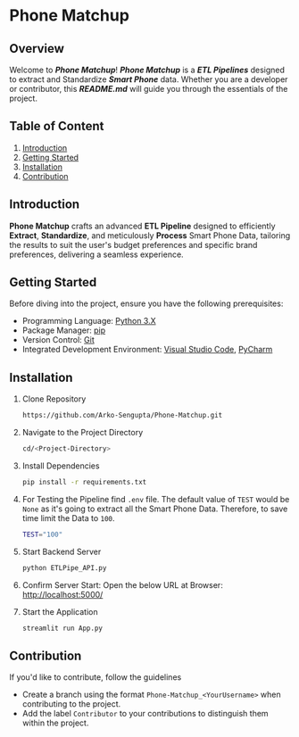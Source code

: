 # Phone Matchup

## Overview
Welcome to _**Phone Matchup**_! _**Phone Matchup**_ is a _**ETL Pipelines**_ designed to extract and Standardize _**Smart Phone**_ data. Whether you are a developer or contributor, this _**README.md**_ will guide you through the essentials of the project.

## Table of Content
1. [Introduction](#introduction)
2. [Getting Started](#getting-started)
3. [Installation](#installation)
4. [Contribution](#contribution)

## Introduction
**Phone Matchup** crafts an advanced **ETL Pipeline** designed to efficiently **Extract**, **Standardize**, and meticulously **Process** Smart Phone Data, tailoring the results to suit the user's budget preferences and specific brand preferences, delivering a seamless experience.

## Getting Started
Before diving into the project, ensure you have the following prerequisites:
- Programming Language: [Python 3.X](https://www.python.org/)
- Package Manager: [pip](https://pypi.org/project/pip/)
- Version Control: [Git](https://git-scm.com/)
- Integrated Development Environment: [Visual Studio Code](https://code.visualstudio.com/), [PyCharm](https://www.jetbrains.com/pycharm/)

## Installation
1. Clone Repository
   ```bash
   https://github.com/Arko-Sengupta/Phone-Matchup.git
   ```

2. Navigate to the Project Directory
   ```bash
   cd/<Project-Directory>
   ```

3. Install Dependencies
   ```bash
   pip install -r requirements.txt
   ```

4. For Testing the Pipeline find `.env` file. The default value of `TEST` would be `None` as it's going to extract all the Smart Phone Data. Therefore, to save time limit the Data to `100`.
   ```bash
   TEST="100"
   ```

5. Start Backend Server
   ```bash
   python ETLPipe_API.py
   ```

6. Confirm Server Start: Open the below URL at Browser: [http://localhost:5000/](http://localhost:5000/)

7. Start the Application
   ```bash
   streamlit run App.py
   ```

## Contribution
If you'd like to contribute, follow the guidelines
- Create a branch using the format `Phone-Matchup_<YourUsername>` when contributing to the project.
- Add the label `Contributor` to your contributions to distinguish them within the project.